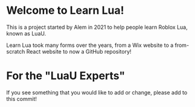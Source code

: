 # Welcome to Learn Lua!
This is a project started by Alem in 2021 to help people learn Roblox Lua, known as LuaU.

Learn Lua took many forms over the years, from a Wix website to a from-scratch React website to now a GitHub repository!

# For the "LuaU Experts"
If you see something that you would like to add or change, please add to this commit!
